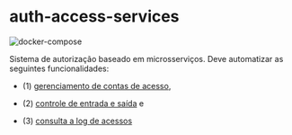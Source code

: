 # auth-access-services

![docker-compose](https://github.com/mauriciocordeiro/auth-access-services/workflows/docker-compose/badge.svg)
 
Sistema de autorização baseado em microsserviços. Deve automatizar as seguintes funcionalidades: 

* (1) [gerenciamento de contas de acesso](service-crud/), 

* (2) [controle de entrada e saída](service-auth/) e 

* (3) [consulta a log de acessos](service-log/)

